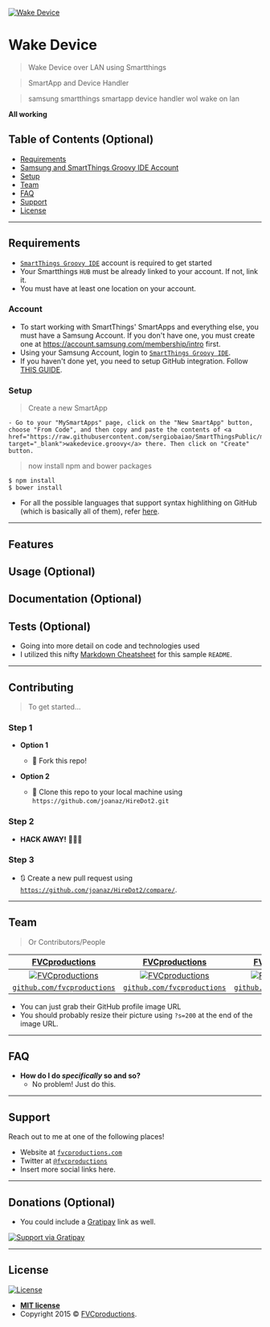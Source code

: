 <a href="https://github.com/sergiobaiao/SmartThingsPublic/blob/master/wakedevice/"><img src="https://github.com/sergiobaiao/SmartThingsPublic/blob/master/wakedevice/wakebutton512.png" title="Wake Device" alt="Wake Device"></a>




# Wake Device

> Wake Device over LAN using Smartthings

> SmartApp and Device Handler

> samsung smartthings smartapp device handler wol wake on lan

**All working**

## Table of Contents (Optional)



- [Requirements](#requeriments)
- [Samsung and SmartThings Groovy IDE Account](#account)
- [Setup](#setup)
- [Team](#team)
- [FAQ](#faq)
- [Support](#support)
- [License](#license)


---

## Requirements

- <a href="https://graph.api.smartthings.com/" target="_blank">`SmartThings Groovy IDE`</a> account is required to get started
- Your Smartthings `HUB` must be already linked to your account. If not, link it.
- You must have at least one location on your account. 

### Account

- To start working with SmartThings' SmartApps and everything else, you must have a Samsung Account. If you don't have one, you must create one at https://account.samsung.com/membership/intro first.
- Using your Samsung Account, login to <a href="https://graph.api.smartthings.com/" target="_blank">`SmartThings Groovy IDE`</a>. 
- If you haven't done yet, you need to setup GitHub integration. Follow <a href="https://docs.smartthings.com/en/latest/tools-and-ide/github-integration.html?highlight=github" target="_blank">THIS GUIDE</a>.

### Setup

> Create a new SmartApp

    - Go to your "MySmartApps" page, click on the "New SmartApp" button, choose "From Code", and then copy and paste the contents of <a href="https://raw.githubusercontent.com/sergiobaiao/SmartThingsPublic/master/wakedevice/wakedevice.groovy" target="_blank">wakedevice.groovy</a> there. Then click on "Create" button.


> now install npm and bower packages

```shell
$ npm install
$ bower install
```

- For all the possible languages that support syntax highlithing on GitHub (which is basically all of them), refer <a href="https://github.com/github/linguist/blob/master/lib/linguist/languages.yml" target="_blank">here</a>.

---

## Features
## Usage (Optional)
## Documentation (Optional)
## Tests (Optional)

- Going into more detail on code and technologies used
- I utilized this nifty <a href="https://github.com/adam-p/markdown-here/wiki/Markdown-Cheatsheet" target="_blank">Markdown Cheatsheet</a> for this sample `README`.

---

## Contributing

> To get started...

### Step 1

- **Option 1**
    - 🍴 Fork this repo!

- **Option 2**
    - 👯 Clone this repo to your local machine using `https://github.com/joanaz/HireDot2.git`

### Step 2

- **HACK AWAY!** 🔨🔨🔨

### Step 3

- 🔃 Create a new pull request using <a href="https://github.com/joanaz/HireDot2/compare/" target="_blank">`https://github.com/joanaz/HireDot2/compare/`</a>.

---

## Team

> Or Contributors/People

| <a href="http://fvcproductions.com" target="_blank">**FVCproductions**</a> | <a href="http://fvcproductions.com" target="_blank">**FVCproductions**</a> | <a href="http://fvcproductions.com" target="_blank">**FVCproductions**</a> |
| :---: |:---:| :---:|
| [![FVCproductions](https://avatars1.githubusercontent.com/u/4284691?v=3&s=200)](http://fvcproductions.com)    | [![FVCproductions](https://avatars1.githubusercontent.com/u/4284691?v=3&s=200)](http://fvcproductions.com) | [![FVCproductions](https://avatars1.githubusercontent.com/u/4284691?v=3&s=200)](http://fvcproductions.com)  |
| <a href="http://github.com/fvcproductions" target="_blank">`github.com/fvcproductions`</a> | <a href="http://github.com/fvcproductions" target="_blank">`github.com/fvcproductions`</a> | <a href="http://github.com/fvcproductions" target="_blank">`github.com/fvcproductions`</a> |

- You can just grab their GitHub profile image URL
- You should probably resize their picture using `?s=200` at the end of the image URL.

---

## FAQ

- **How do I do *specifically* so and so?**
    - No problem! Just do this.

---

## Support

Reach out to me at one of the following places!

- Website at <a href="http://fvcproductions.com" target="_blank">`fvcproductions.com`</a>
- Twitter at <a href="http://twitter.com/fvcproductions" target="_blank">`@fvcproductions`</a>
- Insert more social links here.

---

## Donations (Optional)

- You could include a <a href="https://cdn.rawgit.com/gratipay/gratipay-badge/2.3.0/dist/gratipay.png" target="_blank">Gratipay</a> link as well.

[![Support via Gratipay](https://cdn.rawgit.com/gratipay/gratipay-badge/2.3.0/dist/gratipay.png)](https://gratipay.com/fvcproductions/)


---

## License

[![License](http://img.shields.io/:license-mit-blue.svg?style=flat-square)](http://badges.mit-license.org)

- **[MIT license](http://opensource.org/licenses/mit-license.php)**
- Copyright 2015 © <a href="http://fvcproductions.com" target="_blank">FVCproductions</a>.

